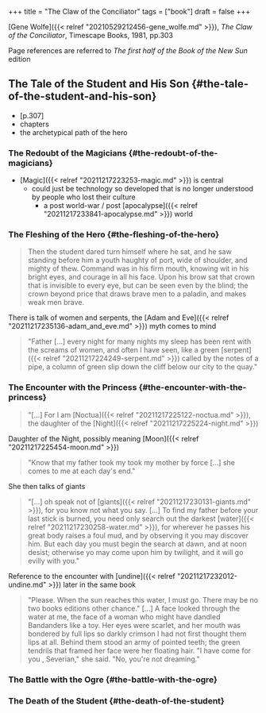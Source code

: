 +++
title = "The Claw of the Conciliator"
tags = ["book"]
draft = false
+++

[Gene Wolfe]({{< relref "20210529212456-gene_wolfe.md" >}}), _The Claw of the Conciliator_, Timescape Books, 1981, pp.303

Page references are referred to _The first half of the Book of the New Sun_ edition


## The Tale of the Student and His Son {#the-tale-of-the-student-and-his-son}

-   [p.307]
-   chapters
-   the archetypical path of the hero


### The Redoubt of the Magicians {#the-redoubt-of-the-magicians}

-   [Magic]({{< relref "20211217223253-magic.md" >}}) is central
    -   could just be technology so developed that is no longer understood by people who <span class="underline">lost their culture</span>
        -   a post world-war / post [apocalypse]({{< relref "20211217233841-apocalypse.md" >}}) world


### The Fleshing of the Hero {#the-fleshing-of-the-hero}

> Then the student dared turn himself where he sat, and he saw standing before him a youth haughty of port, wide of shoulder, and mighty of thew. Command was in his firm mouth, knowing wit in his bright eyes, and courage in all his face. Upon his brow sat that <span class="underline">crown that is invisible to every eye, but can be seen even by the blind</span>; the crown beyond price that draws brave men to a paladin, and makes weak men brave.

There is talk of women and serpents, the [Adam and Eve]({{< relref "20211217235136-adam_and_eve.md" >}}) myth comes to mind

> "Father [...] every night for many nights my sleep has been rent with the <span class="underline">screams of women</span>, and often I have seen, like a <span class="underline">green [serpent]({{< relref "20211217224249-serpent.md" >}})</span> called by the notes of a pipe, a column of <span class="underline">green</span> slip down the cliff below our city to the quay."


### The Encounter with the Princess {#the-encounter-with-the-princess}

> "[...] For I am [Noctua]({{< relref "20211217225122-noctua.md" >}}), the daughter of the [Night]({{< relref "20211217225224-night.md" >}})

Daughter of the Night, possibly meaning [Moon]({{< relref "20211217225454-moon.md" >}})

> "Know that my father took my took my mother by force [...] she comes to me at each day's end."

She then talks of giants

> "[...] oh speak not of [giants]({{< relref "20211217230131-giants.md" >}}), for you know not what you say. [...] To find my father before your last stick is burned, you need only search out the darkest [water]({{< relref "20211217230258-water.md" >}}), for wherever he passes his great body raises a foul mud, and by observing it you may discover him. But each day you must begin the search at dawn, and at noon desist; otherwise yo may come upon him by twilight, and it will go evilly with you."

Reference to the encounter with [undine]({{< relref "20211217232012-undine.md" >}}) later in the same book

> "Please. When the sun reaches this water, I must go. There may be no two books editions other chance." [...]
> A face looked through the water at me, the face of a woman who might have dandled Bandanders like a toy. Her eyes were <span class="underline">scarlet</span>, and her mouth was bondered by full lips so <span class="underline">darkly crimson</span> I had not first thought them lips at all. Behind them stood an army of pointed teeth; the green tendrils that framed her face were her floating hair.
> "I have come for you , Severian," she said. "No, you're not dreaming."


### The Battle with the Ogre {#the-battle-with-the-ogre}


### The Death of the Student {#the-death-of-the-student}
